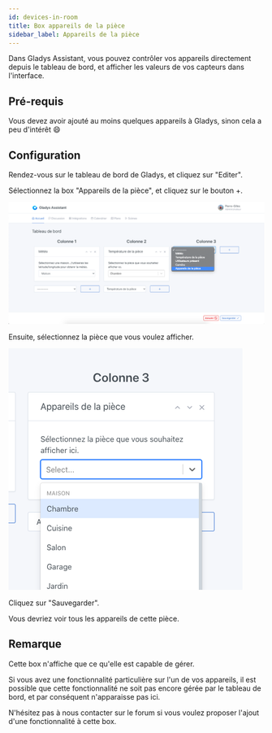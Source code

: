 ```yaml
---
id: devices-in-room
title: Box appareils de la pièce
sidebar_label: Appareils de la pièce
---
```


Dans Gladys Assistant, vous pouvez contrôler vos appareils directement depuis le tableau de bord, et afficher les valeurs de vos capteurs dans l'interface.

## Pré-requis

Vous devez avoir ajouté au moins quelques appareils à Gladys, sinon cela a peu d'intérêt 😄

## Configuration

Rendez-vous sur le tableau de bord de Gladys, et cliquez sur "Editer".

Sélectionnez la box "Appareils de la pièce", et cliquez sur le bouton +.

![Ajouter la box appareil de la pièce à Gladys](../../../../../static/img/docs/fr/dashboard/devices-in-room/select-box.png)

Ensuite, sélectionnez la pièce que vous voulez afficher.

![Sélectionnez la pièce à afficher](../../../../../static/img/docs/fr/dashboard/devices-in-room/select-room.png)

Cliquez sur "Sauvegarder".

Vous devriez voir tous les appareils de cette pièce.

## Remarque

Cette box n'affiche que ce qu'elle est capable de gérer.

Si vous avez une fonctionnalité particulière sur l'un de vos appareils, il est possible que cette fonctionnalité ne soit pas encore gérée par le tableau de bord, et par conséquent n'apparaisse pas ici.

N'hésitez pas à nous contacter sur le forum si vous voulez proposer l'ajout d'une fonctionnalité à cette box.
